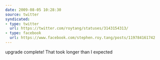 ```yaml
---
date: 2009-08-05 10:28:30
source: twitter
syndicated:
- type: twitter
  url: https://twitter.com/roytang/statuses/3143154313/
- type: facebook
  url: https://www.facebook.com/stephen.roy.tang/posts/119784161742
---
```


upgrade complete! That took longer than I expected